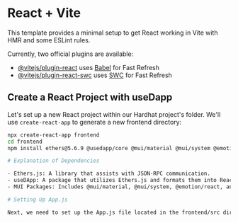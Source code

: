 # React + Vite

This template provides a minimal setup to get React working in Vite with HMR and some ESLint rules.

Currently, two official plugins are available:

- [@vitejs/plugin-react](https://github.com/vitejs/vite-plugin-react/blob/main/packages/plugin-react/README.md) uses [Babel](https://babeljs.io/) for Fast Refresh
- [@vitejs/plugin-react-swc](https://github.com/vitejs/vite-plugin-react-swc) uses [SWC](https://swc.rs/) for Fast Refresh

## Create a React Project with useDapp

Let's set up a new React project within our Hardhat project's folder. We'll use `create-react-app` to generate a new frontend directory:

```bash
npx create-react-app frontend
cd frontend
npm install ethers@5.6.9 @usedapp/core @mui/material @mui/system @emotion/react @emotion/styled

# Explanation of Dependencies

- Ethers.js: A library that assists with JSON-RPC communication.
- useDApp: A package that utilizes Ethers.js and formats them into React hooks, making it more suitable for frontend projects.
- MUI Packages: Includes @mui/material, @mui/system, @emotion/react, and @emotion/styled for styling and UI components.

# Setting Up App.js

Next, we need to set up the App.js file located in the frontend/src directory to add some visual structure to our project.
  
